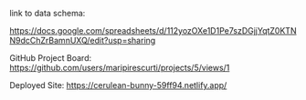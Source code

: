 link to data schema:

https://docs.google.com/spreadsheets/d/112yozOXe1D1Pe7szDGjjYqtZ0KTNN9dcChZrBamnUXQ/edit?usp=sharing

GitHub Project Board:
https://github.com/users/maripirescurti/projects/5/views/1

Deployed Site:
https://cerulean-bunny-59ff94.netlify.app/
